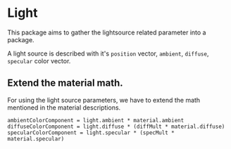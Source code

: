 # Light

This package aims to gather the lightsource related parameter into a package.

A light source is described with it's `position` vector, `ambient`, `diffuse`, `specular` color vector.

## Extend the material math.

For using the light source parameters, we have to extend the math mentioned in the material descriptions.

```
ambientColorComponent = light.ambient * material.ambient
diffuseColorComponent = light.diffuse * (diffMult * material.diffuse)
specularColorComponent = light.specular * (specMult * material.specular)
```
